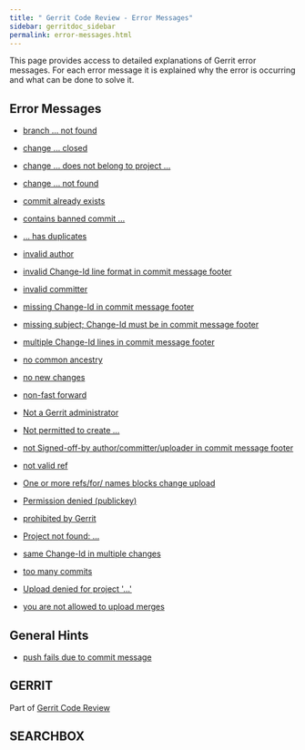 ```yaml
---
title: " Gerrit Code Review - Error Messages"
sidebar: gerritdoc_sidebar
permalink: error-messages.html
---
```

This page provides access to detailed explanations of Gerrit error
messages. For each error message it is explained why the error is
occurring and what can be done to solve it.

## Error Messages

  - [branch … not found](error-branch-not-found.html)

  - [change … closed](error-change-closed.html)

  - [change … does not belong to project
    …](error-change-does-not-belong-to-project.html)

  - [change … not found](error-change-not-found.html)

  - [commit already exists](error-commit-already-exists.html)

  - [contains banned commit …](error-contains-banned-commit.html)

  - [… has duplicates](error-has-duplicates.html)

  - [invalid author](error-invalid-author.html)

  - [invalid Change-Id line format in commit message
    footer](error-invalid-changeid-line.html)

  - [invalid committer](error-invalid-committer.html)

  - [missing Change-Id in commit message
    footer](error-missing-changeid.html)

  - [missing subject; Change-Id must be in commit message
    footer](error-missing-subject.html)

  - [multiple Change-Id lines in commit message
    footer](error-multiple-changeid-lines.html)

  - [no common ancestry](error-no-common-ancestry.html)

  - [no new changes](error-no-new-changes.html)

  - [non-fast forward](error-non-fast-forward.html)

  - [Not a Gerrit administrator](error-not-a-gerrit-administrator.html)

  - [Not permitted to create …](error-not-permitted-to-create.html)

  - [not Signed-off-by author/committer/uploader in commit message
    footer](error-not-signed-off-by.html)

  - [not valid ref](error-not-valid-ref.html)

  - [One or more refs/for/ names blocks change
    upload](error-change-upload-blocked.html)

  - [Permission denied (publickey)](error-permission-denied.html)

  - [prohibited by Gerrit](error-prohibited-by-gerrit.html)

  - [Project not found: …](error-project-not-found.html)

  - [same Change-Id in multiple
    changes](error-same-change-id-in-multiple-changes.html)

  - [too many commits](error-too-many-commits.html)

  - [Upload denied for project '…'](error-upload-denied.html)

  - [you are not allowed to upload
    merges](error-not-allowed-to-upload-merges.html)

## General Hints

  - [push fails due to commit
    message](error-push-fails-due-to-commit-message.html)

## GERRIT

Part of [Gerrit Code Review](index.html)

## SEARCHBOX

